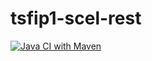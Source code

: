 # tsfip1-scel-rest
[![Java CI with Maven](https://github.com/ffvprogweb/tsfip1-scel-rest/actions/workflows/maven.yml/badge.svg)](https://github.com/ffvprogweb/tsfip1-scel-rest/actions/workflows/maven.yml)
